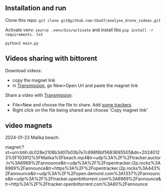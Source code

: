 

## Installation and run

Clone this repo: `git clone git@github.com:tbo47/analyse_drone_videos.git`

Activate venv: `source .venv/bin/activate` and install libs `pip install -r requirements. txt`

`python3 main.py`

## Videos sharing with bittorent

Download videos:
- copy the magnet link
- in [Transmission](https://transmissionbt.com/), go New>Open Url and paste the magnet link

Share a video with [Transmission](https://transmissionbt.com/):
- File>New and choose the file to share. Add [some trackers](https://raw.githubusercontent.com/ngosang/trackerslist/master/trackers_best.txt).
- Right click on the file being shared and choose 'Copy magnet link'

## video magnets

2024-01-23 Malika beach:

magnet:?xt=urn:btih:dc028e2108b3d07b03b7e7c698f6bf5683695505&dn=20240123%5F103912%5FMalika%5Fbeach.mp4&tr=udp%3A%2F%2Ftracker.auctor.tv%3A6969%2Fannounce&tr=udp%3A%2F%2Fopentracker.i2p.rocks%3A6969%2Fannounce&tr=https%3A%2F%2Fopentracker.i2p.rocks%3A443%2Fannounce&tr=udp%3A%2F%2Fopen.demonii.com%3A1337%2Fannounce&tr=udp%3A%2F%2Ftracker.openbittorrent.com%3A6969%2Fannounce&tr=http%3A%2F%2Ftracker.openbittorrent.com%3A80%2Fannounce
